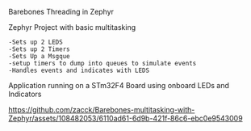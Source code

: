 Barebones Threading in Zephyr

   Zephyr Project with basic multitasking

    -Sets up 2 LEDS
    -Sets up 2 Timers
    -Sets Up a Msgque
    -setup timers to dump into queues to simulate events
    -Handles events and indicates with LEDS



Application running on a STm32F4 Board using onboard LEDs and Indicators

https://github.com/zacck/Barebones-multitasking-with-Zephyr/assets/108482053/6110ad61-6d9b-421f-86c6-ebc0e9543009

